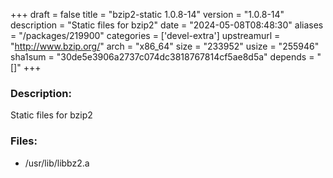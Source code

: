 +++
draft = false
title = "bzip2-static 1.0.8-14"
version = "1.0.8-14"
description = "Static files for bzip2"
date = "2024-05-08T08:48:30"
aliases = "/packages/219900"
categories = ['devel-extra']
upstreamurl = "http://www.bzip.org/"
arch = "x86_64"
size = "233952"
usize = "255946"
sha1sum = "30de5e3906a2737c074dc3818767814cf5ae8d5a"
depends = "[]"
+++
### Description: 
Static files for bzip2

### Files: 
* /usr/lib/libbz2.a
